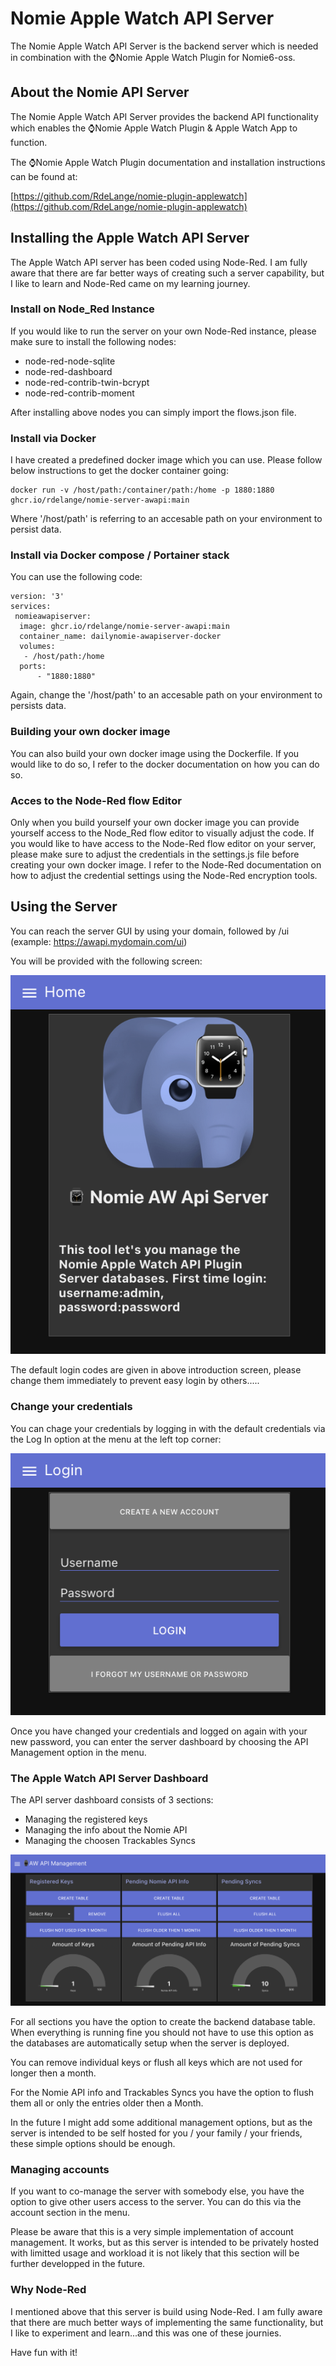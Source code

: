 # Nomie Apple Watch API Server

The Nomie Apple Watch API Server is the backend server which is needed in combination with the ⌚️Nomie Apple Watch Plugin for Nomie6-oss.

## About the Nomie API Server

The Nomie Apple Watch API Server provides the backend API functionality which enables the ⌚️Nomie Apple Watch Plugin & Apple Watch App to function.

The ⌚️Nomie Apple Watch Plugin documentation and installation instructions can be found at:

[https://github.com/RdeLange/nomie-plugin-applewatch](https://github.com/RdeLange/nomie-plugin-applewatch)

## Installing the Apple Watch API Server

The Apple Watch API server has been coded using Node-Red. I am fully aware that there are far better ways of creating such a server capability, but I like to learn and Node-Red came on my learning journey.

### Install on Node_Red Instance

If you would like to run the server on your own Node-Red instance, please make sure to install the following nodes:

* node-red-node-sqlite
* node-red-dashboard
* node-red-contrib-twin-bcrypt
* node-red-contrib-moment

After installing above nodes you can simply import the flows.json file.

### Install via Docker

I have created a predefined docker image which you can use. Please follow below instructions to get the docker container going:

```text
docker run -v /host/path:/container/path:/home -p 1880:1880 ghcr.io/rdelange/nomie-server-awapi:main
```

Where '/host/path' is referring to an accesable path on your environment to persist data.

### Install via Docker compose / Portainer stack

You can use the following code:

```text
version: '3'
services:
 nomieawapiserver:
  image: ghcr.io/rdelange/nomie-server-awapi:main
  container_name: dailynomie-awapiserver-docker
  volumes:
   - /host/path:/home
  ports:
      - "1880:1880"

```

Again, change the '/host/path' to an accesable path on your environment to persists data.

### Building your own docker image

You can also build your own docker image using the Dockerfile. If you would like to do so, I refer to the docker documentation on how you can do so.

### Acces to the Node-Red flow Editor

Only when you build yourself your own docker image you can provide yourself access to the Node_Red flow editor to visually adjust the code. If you would like to have access to the Node-Red flow editor on your server, please make sure to adjust the credentials in the settings.js file before creating your own docker image. I refer to the Node-Red documentation on how to adjust the credential settings using the Node-Red encryption tools.

## Using the Server

You can reach the server GUI by using your domain, followed by /ui (example: https://awapi.mydomain.com/ui)

You will be provided with the following screen:

![](assets/20230129_231005_20230129_220028_image.png)

The default login codes are given in above introduction screen, please change them immediately to prevent easy login by others.....

### Change your credentials

You can chage your credentials by logging in with the default credentials via the Log In option at the menu at the left top corner:

![](assets/20230129_231031_20230129_220215_image.png)

Once you have changed your credentials and logged on again with your new password, you can enter the server dashboard by choosing the API Management option in the menu.

### The Apple Watch API Server Dashboard

The API server dashboard consists of 3 sections:

* Managing the registered keys
* Managing the info about the Nomie API
* Managing the choosen Trackables Syncs

![](assets/20230129_231311_20230129_220330_image.png)

For all sections you have the option to create the backend database table. When everything is running fine you should not have to use this option as the databases are automatically setup when the server is deployed.

You can remove individual keys or flush all keys which are not used for longer then a month.

For the Nomie API info and Trackables Syncs you have the option to flush them all or only the entries older then a Month.

In the future I might add some additional management options, but as the server is intended to be self hosted for you / your family / your friends, these simple options should be enough.

### Managing accounts

If you want to co-manage the server with somebody else, you have the option to give other users access to the server. You can do this via the account section in the menu.

Please be aware that this is a very simple implementation of account management. It works, but as this server is intended to be privately hosted with limitted usage and workload it is not likely that this section will be further developped in the future.

### Why Node-Red

I mentioned above that this server is build using Node-Red. I am fully aware that there are much better ways of implementing the same functionality, but I like to experiment and learn...and this was one of these journies.

Have fun with it!
